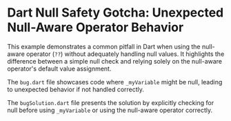 # Dart Null Safety Gotcha: Unexpected Null-Aware Operator Behavior

This example demonstrates a common pitfall in Dart when using the null-aware operator (`??`) without adequately handling null values. It highlights the difference between a simple null check and relying solely on the null-aware operator's default value assignment.

The `bug.dart` file showcases code where `_myVariable` might be null, leading to unexpected behavior if not handled correctly.

The `bugSolution.dart` file presents the solution by explicitly checking for null before using `_myVariable` or using the null-aware operator correctly. 